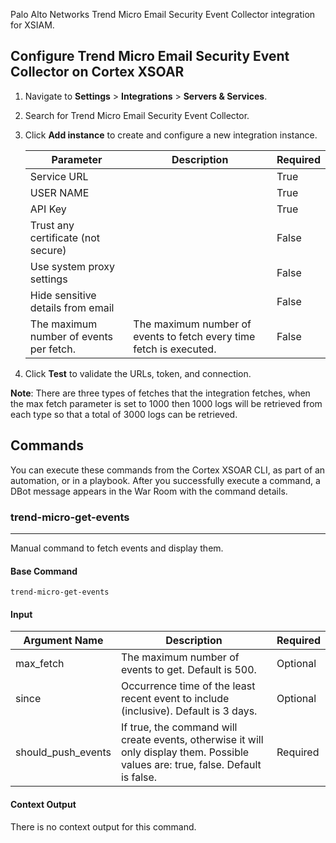 Palo Alto Networks Trend Micro Email Security Event Collector integration for XSIAM.

## Configure Trend Micro Email Security Event Collector on Cortex XSOAR

1. Navigate to **Settings** > **Integrations** > **Servers & Services**.
2. Search for Trend Micro Email Security Event Collector.
3. Click **Add instance** to create and configure a new integration instance.

    | **Parameter** | **Description** | **Required** |
    | --- | --- | --- |
    | Service URL |  | True |
    | USER NAME |  | True |
    | API Key |  | True |
    | Trust any certificate (not secure) |  | False |
    | Use system proxy settings |  | False |
    | Hide sensitive details from email |  | False |
    | The maximum number of events per fetch. | The maximum number of events to fetch every time fetch is executed. | False |

4. Click **Test** to validate the URLs, token, and connection.

**Note**: There are three types of fetches that the integration fetches, when the max fetch parameter is set to 1000 then 1000 logs will be retrieved from each type so that a total of 3000 logs can be retrieved.

## Commands

You can execute these commands from the Cortex XSOAR CLI, as part of an automation, or in a playbook.
After you successfully execute a command, a DBot message appears in the War Room with the command details.

### trend-micro-get-events

***
Manual command to fetch events and display them.

#### Base Command

`trend-micro-get-events`

#### Input

| **Argument Name** | **Description** | **Required** |
| --- | --- | --- |
| max_fetch | The maximum number of events to get. Default is 500. | Optional | 
| since | Occurrence time of the least recent event to include (inclusive). Default is 3 days. | Optional | 
| should_push_events | If true, the command will create events, otherwise it will only display them. Possible values are: true, false. Default is false. | Required | 

#### Context Output

There is no context output for this command.
